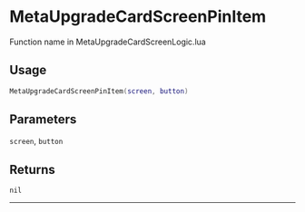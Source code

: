 # MetaUpgradeCardScreenPinItem
Function name in MetaUpgradeCardScreenLogic.lua
## Usage
```lua
MetaUpgradeCardScreenPinItem(screen, button)
```
## Parameters
`screen`, `button`
## Returns
`nil`

---